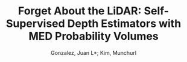 ---
paperId: 39
author: Gonzalez, Juan L*; Kim, Munchurl
title: "Forget About the LiDAR: Self-Supervised Depth Estimators with MED Probability Volumes"
pdf: gonzalezbello_longpresentation_39.pdf
poster: gonzalezbello_longpresentation_39.png
alt: --
type: Oral
topic: Deep Learning
link: --
conference: neurips
year: 2020
tags: neurips-2020
---